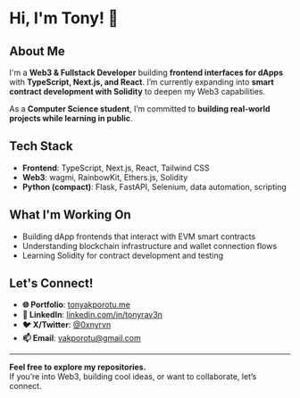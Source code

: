 # Hi, I'm Tony! 👋

## About Me
I'm a **Web3 & Fullstack Developer** building **frontend interfaces for dApps** with **TypeScript, Next.js, and React**. I’m currently expanding into **smart contract development with Solidity** to deepen my Web3 capabilities.

As a **Computer Science student**, I’m committed to **building real-world projects while learning in public**.

## Tech Stack
- **Frontend**: TypeScript, Next.js, React, Tailwind CSS
- **Web3**: wagmi, RainbowKit, Ethers.js, Solidity
- **Python (compact)**: Flask, FastAPI, Selenium, data automation, scripting

## What I'm Working On
- Building dApp frontends that interact with EVM smart contracts
- Understanding blockchain infrastructure and wallet connection flows
- Learning Solidity for contract development and testing

## Let's Connect!
- **🌐 Portfolio**: [tonyakporotu.me](https://tonyakporotu.me)
- **💼 LinkedIn**: [linkedin.com/in/tonyrav3n](https://www.linkedin.com/in/tonyrav3n)
- **🐦 X/Twitter**: [@0xnyrvn](https://twitter.com/0xnyrvn)
- **📫 Email**: vakporotu@gmail.com

---

**Feel free to explore my repositories.**  
If you’re into Web3, building cool ideas, or want to collaborate, let’s connect.

